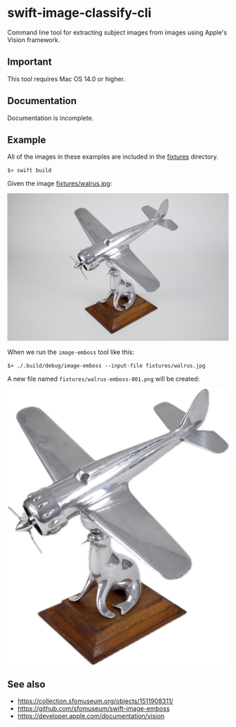 # swift-image-classify-cli

Command line tool for extracting subject images from images using Apple's Vision framework.

## Important

This tool requires Mac OS 14.0 or higher.

## Documentation

Documentation is incomplete.

## Example

All of the images in these examples are included in the [fixtures](fixtures) directory.

```
$> swift build
```

Given the image [fixtures/walrus.jpg](https://collection.sfomuseum.org/objects/1511908311/):

[![](fixtures/walrus.jpg)](https://collection.sfomuseum.org/objects/1511908311/)

When we run the `image-emboss` tool like this:

```
$> ./.build/debug/image-emboss --input-file fixtures/walrus.jpg
```

A new file named `fixtures/walrus-emboss-001.png` will be created:

![](fixtures/walrus-emboss-001.png)

## See also

* https://collection.sfomuseum.org/objects/1511908311/
* https://github.com/sfomuseum/swift-image-emboss
* https://developer.apple.com/documentation/vision
